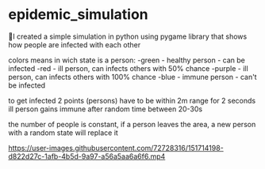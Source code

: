 # epidemic_simulation

👋I created a simple simulation in python using pygame library that shows how people are infected with each other

colors means in wich state is a person:
-green - healthy person - can be infected
-red - ill person, can infects others with 50% chance
-purple - ill person, can infects others with 100% chance
-blue - immune person - can't be infected

to get infected 2 points (persons) have to be within 2m range for 2 seconds 
ill person gains immune after random time between 20-30s

the number of people is constant, if a person leaves the area, a new person with a random state will replace it

https://user-images.githubusercontent.com/72728316/151714198-d822d27c-1afb-4b5d-9a97-a56a5aa6a6f6.mp4
